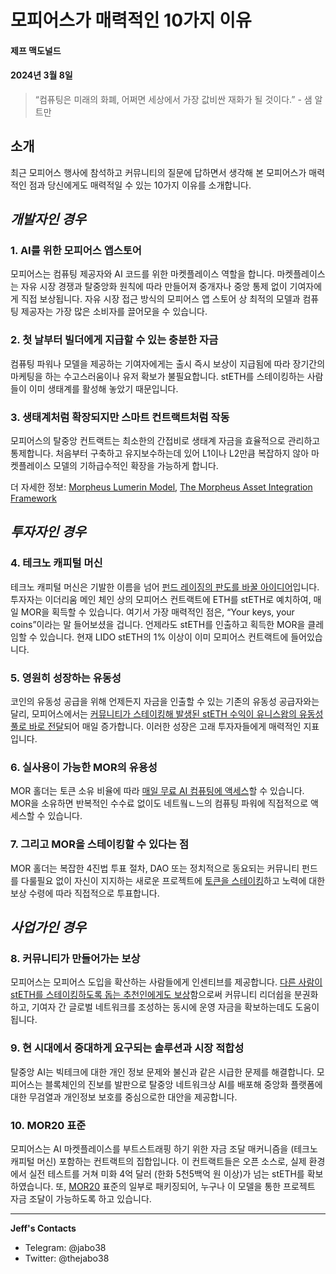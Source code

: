 # 모피어스가 매력적인 10가지 이유

#### 제프 맥도널드

#### 2024년 3월 8일

>“컴퓨팅은 미래의 화폐, 어쩌면 세상에서 가장 값비싼 재화가 될 것이다.” - 샘 알트만

## 소개
최근 모피어스 행사에 참석하고 커뮤니티의 질문에 답하면서 생각해 본 모피어스가 매력적인 점과 당신에게도 매력적일 수 있는 10가지 이유를 소개합니다.

## _개발자인 경우_
### 1. AI를 위한 모피어스 앱스토어
모피어스는 컴퓨팅 제공자와 AI 코드를 위한 마켓플레이스 역할을 합니다. 마켓플레이스는 자유 시장 경쟁과 탈중앙화 원칙에 따라 만들어져 중개자나 중앙 통제 없이 기여자에게 직접 보상됩니다. 자유 시장 접근 방식의 모피어스 앱 스토어 상 최적의 모델과 컴퓨팅 제공자는 가장 많은 소비자를  끌어모을 수 있습니다. 

### 2. 첫 날부터 빌더에게 지급할 수 있는 충분한 자금
컴퓨팅 파워나 모델을 제공하는 기여자에게는 출시 즉시 보상이 지급됨에 따라 장기간의 마케팅을 하는 수고스러움이나 유저 확보가 불필요합니다. stETH를 스테이킹하는 사람들이 이미 생태계를 활성해 놓았기 때문입니다.

### 3. 생태계처럼 확장되지만 스마트 컨트랙트처럼 작동
모피어스의 탈중앙 컨트랙트는 최소한의 간접비로 생태계 자금을 효율적으로 관리하고 통제합니다. 처음부터 구축하고 유지보수하는데 있어 L1이나 L2만큼 복잡하지 않아 마켓플레이스 모델의 기하급수적인 확장을 가능하게 합니다.

더 자세한 정보: [Morpheus Lumerin Model](https://github.com/MorpheusAIs/Docs/blob/main/!KEYDOCS%20README%20FIRST!/Compute%20Providers/Morpheus%20Lumerin%20Model.md#ecosystem-model), [The Morpheus Asset Integration Framework](https://github.com/MorpheusAIs/Docs/blob/main/!KEYDOCS%20README%20FIRST!/Capital%20Providers%2C%20MOR20%2C%20TCM/The%20Morpheus%20Asset%20Integration%20Framework.md)

## _투자자인 경우_
### 4. 테크노 캐피털 머신
테크노 캐피털 머신은 기발한 이름을 넘어 [펀드 레이징의 판도를 바꿀 아이디어](https://github.com/MorpheusAIs/Docs/blob/main/Translations/Korean/Techno%20Capital%20Machine%20TCM%20Korean.md)입니다. 투자자는 이더리움 메인 체인 상의 모피어스 컨트랙트에 ETH를 stETH로 예치하여, 매일 MOR을 획득할 수 있습니다. 여기서 가장 매력적인 점은, “Your keys, your coins”이라는 말 들어보셨을 겁니다. 언제라도 stETH를 인출하고 획득한 MOR을 클레임할 수 있습니다. 현재 LIDO stETH의 1% 이상이 이미 모피어스 컨트랙트에 들어있습니다.

### 5. 영원히 성장하는 유동성
코인의 유동성 공급을 위해 언제든지 자금을 인출할 수 있는 기존의 유동성 공급자와는 달리, 모피어스에서는 [커뮤니티가 스테이킹해 발생된 stETH 수익이 유니스왑의 유동성 풀로 바로 전달](https://github.com/MorpheusAIs/Docs/blob/main/!KEYDOCS%20README%20FIRST!/Capital%20Providers%2C%20MOR20%2C%20TCM/Phased%20AMM%20Deployment%20and%20Fair%20Price%20Discovery.md)되어 매일 증가합니다. 이러한 성장은 고래 투자자들에게 매력적인 지표입니다. 

### 6. 실사용이 가능한 MOR의 유용성
MOR 홀더는 토큰 소유 비율에 따라 [매일 무료 AI 컴퓨팅에 액세스](https://github.com/MorpheusAIs/Docs/blob/main/Translations/Korean/Yellowstone%20Compute%20Model%20Korean.md)할 수 있습니다. MOR을 소유하면 반복적인 수수료 없이도 네트웤ㄴ느의 컴퓨팅 파워에 직접적으로 액세스할 수 있습니다.

### 7. 그리고 MOR을 스테이킹할 수 있다는 점
MOR 홀더는 복잡한 4진법 투표 절차, DAO 또는 정치적으로 동요되는 커뮤니티 펀드를 다룰필요 없이 자신이 지지하는 새로운 프로젝트에 [토큰을 스테이킹](https://github.com/MorpheusAIs/Docs/blob/main/Translations/Korean/Techno%20Capital%20Machine%20TCM%20Korean.md)하고 노력에 대한 보상 수령에 따라 직접적으로 투표합니다. 

## _사업가인 경우_
### 8. 커뮤니티가 만들어가는 보상
모피어스는 모피어스 도입을 확산하는 사람들에게 인센티브를 제공합니다. [다른 사람이 stETH를 스테이킹하도록 돕는 추천인에게도 보상](https://github.com/MorpheusAIs/MRC/blob/main/IN%20PROGRESS/MRC08.md#2-capital-front-ends)함으로써 커뮤니티 리더쉽을 분권화하고, 기여자 간 글로벌 네트워크를 조성하는 동시에 운영 자금을 확보하는데도 도움이 됩니다.

### 9. 현 시대에서 중대하게 요구되는 솔루션과 시장 적합성
탈중앙 AI는 빅테크에 대한 개인 정보 문제와 불신과 같은 시급한 문제를 해결합니다. 모피어스는 블록체인의 진보를 발판으로 탈중앙 네트워크상 AI를 배포해 중앙화 플랫폼에 대한 무검열과 개인정보 보호를 중심으로한 대안을 제공합니다.

### 10. MOR20 표준
모피어스는 AI 마켓플레이스를 부트스트래핑 하기 위한 자금 조달 매커니즘을 (테크노 캐피털 머신) 포함하는 컨트랙트의 집합입니다. 이 컨트랙트들은 오픈 소스로, 실제 환경에서 실전 테스트를 거쳐 미화 4억 달러 (한화 5천5백억 원 이상)가 넘는 stETH를 확보하였습니다. 또, [MOR20](https://github.com/MorpheusAIs/Docs/blob/main/!KEYDOCS%20README%20FIRST!/Capital%20Providers%2C%20MOR20%2C%20TCM/Techno%20Capital%20Machine%20(TCM).md#automated-recurring-revenue--rewards-arr-generalizing-the-tcm-model---mor20-token-standard) 표준의 일부로 패키징되어, 누구나 이 모델을 통한 프로젝트 자금 조달이 가능하도록 하고 있습니다.

-------------------
**Jeff's Contacts**
- Telegram: @jabo38
- Twitter: @thejabo38
